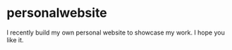 # personalwebsite

I recently build my own personal website to showcase my work. I hope you like it. 
